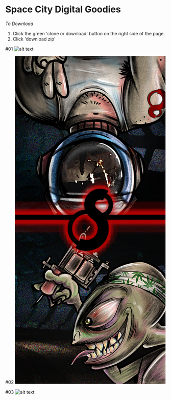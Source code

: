 # Space City Digital Goodies


_To Download_
1. Click the green 'clone or download' button on the right side of the page.
2. Click 'download zip'

#01
![alt text](https://raw.githubusercontent.com/s8tattooSystems/space_city_goodies/master/desktop_backgrounds/1_iphone.jpg "01")

#02
![alt text](https://github.com/s8tattooSystems/space_city_goodies/blob/master/desktop_backgrounds/2_iphone.jpg?raw=true "02")

#03
![alt text](https://github.com/s8tattooSystems/space_city_goodies/blob/master/desktop_backgrounds/3_iphone.jpg?raw=true "03")
